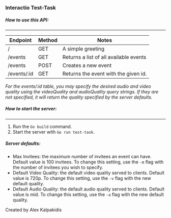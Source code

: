 ### Interactio Test-Task

##### How to use this API:

---

| Endpoint    | Method | Notes                                  |
|-------------|--------|----------------------------------------|
| /           | GET    | A simple greeting                      |
| /events     | GET    | Returns a list of all available events |
| /events     | POST   | Creates a new event                    |
| /events/:id | GET    | Returns the event with the given id.   |

_For the events/:id table, you may specify the desired audio and video quality
using the videoQuality and audioQuality query strings.
If they are not specified, it will return the quality specified by the server defaults._

##### How to start the server: 

---

1. Run the ```Go build``` command.
2. Start the server with ```Go run test-task```.

##### Server defaults: 

- Max Invitees: the maximum number of invitees an event can have. Default value is 100 invitees. To change this setting, use the ```-m``` flag with the number of invitees you wish to specify.
- Default Video Quality: the default video quality served to clients. Default value is 720p. To change this setting, use the ```-v``` flag with the new default quality.
- Default Audio Quality: the default audio quality served to clients. Default value is mid. To change this setting, use the ```-a``` flag with the new default quality.

Created by Alex Kalpakidis